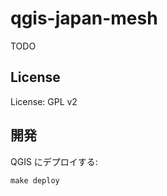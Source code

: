 # qgis-japan-mesh

TODO

## License

License: GPL v2

## 開発

QGIS にデプロイする:

```console
make deploy
```

